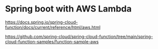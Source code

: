 # Spring boot with AWS Lambda

https://docs.spring.io/spring-cloud-function/docs/current/reference/html/aws.html

https://github.com/spring-cloud/spring-cloud-function/tree/main/spring-cloud-function-samples/function-sample-aws

